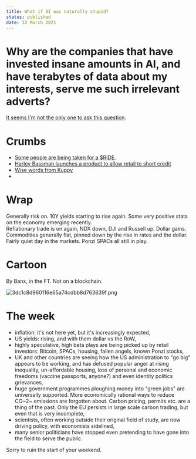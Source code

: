 ```yaml
---
title: What if AI was naturally stupid?
status: published
date: 12 March 2021
---
```


# Why are the companies that have invested insane amounts in AI, and have terabytes of data about my interests, serve me such irrelevant adverts?

[It seems I'm not the only one to ask this question](https://www.ft.com/content/b013d9a2-c69d-4c17-aaeb-020eb2e33403).

# Crumbs

- [Some people are being taken for a $RIDE](https://hindenburgresearch.com/lordstown/).
- [Harley Bassman launches a product to allow retail to short credit]({filename}Harley_Bassman_Credit.md)
- [Wise words from Kuppy](https://adventuresincapitalism.com/2020/08/05/stop-shorting-project-zimbabwe/)
- 

# Wrap

Generally risk on.  10Y yields starting to rise again. Some very positive stats on the economy emerging recently.  
Reflationary trade is on again, NDX down, DJI and Russell up. 
Dollar gains.
Commodities generally flat, pinned down by the rise in rates and the dollar. 
Fairly quiet day in the markets.
Ponzi SPACs all still in play.

# Cartoon 

By Banx, in the FT. Not on a blockchain.

![3dc1c8d960116e65a74cdbb8d763639f.png]({attach}3dc1c8d960116e65a74cdbb8d763639f.png)

# The week

- inflation: it's not here yet, but it's increasingly expected,
- US yields: rising, and with them dollar vs the RoW,
- highly speculative, high beta plays are being picked up by retail investors: Bitcoin, SPACs, housing, fallen angels, known Ponzi stocks,
- UK and other countries are seeing how the US administration to "go big" appears to be working, and has defused popular anger at rising inequality, un-affordable housing, loss of personal and economic freedoms (vaccine passports, anyone?) and even identity politics grievances,
- huge government programmes ploughing money into "green jobs" are universally supported. More economically rational ways to reduce CO~2~ emissions are forgotten about. Carbon pricing, permits etc. are a thing of the past. Only the EU persists in large scale carbon trading, but even that is very incomplete,
- scientists, often working outside their original field of study, are now driving policy, with economists sidelined,
- many senior politicians have stopped even pretending to have gone into the field to serve the public.

Sorry to ruin the start of your weekend.


